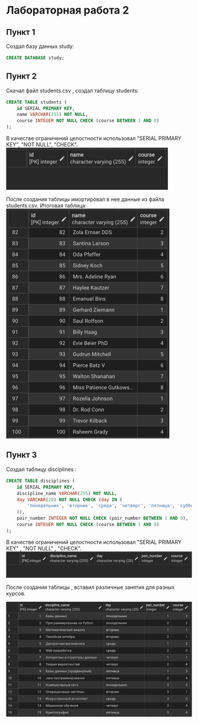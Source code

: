 # Лабораторная работа 2

## Пункт 1

Создал базу данных study:

```sql
CREATE DATABASE study;
```

## Пункт 2

Скачал файл students.csv , создал таблицу students:

```sql
CREATE TABLE students (
    id SERIAL PRIMARY KEY,
    name VARCHAR(255) NOT NULL,
    course INTEGER NOT NULL CHECK (course BETWEEN 1 AND 8)
);
```

В качестве ограничений целостности использовал "SERIAL PRIMARY KEY", "NOT NULL", "CHECK".
![Созданная таблица студентов](screenshots/empty_students_table.png)

После создания таблицы имортировал в нее данные из файла students.csv.
Итоговая таблица: 
![Заполненная таблица студентов](screenshots/students_table.png)

## Пункт 3

Создал таблицу disciplines :  

```sql
CREATE TABLE disciplines (
    id SERIAL PRIMARY KEY,
    discipline_name VARCHAR(255) NOT NULL,
    day VARCHAR(20) NOT NULL CHECK (day IN (
        'понедельник', 'вторник', 'среда', 'четверг', 'пятница', 'суббота'
    )),
    pair_number INTEGER NOT NULL CHECK (pair_number BETWEEN 1 AND 9),
    course INTEGER NOT NULL CHECK (course BETWEEN 1 AND 8)
);
```

В качестве ограничений целостности использовал "SERIAL PRIMARY KEY" , "NOT NULL" , "CHECK".
![Созданная таблица дисциплинн](screenshots/empty_disciplines_table.png)

После создания таблицы , вставил различные занятия для разных курсов.

![Заполненная таблица дисциплинн](screenshots/disciplines_table.png)

